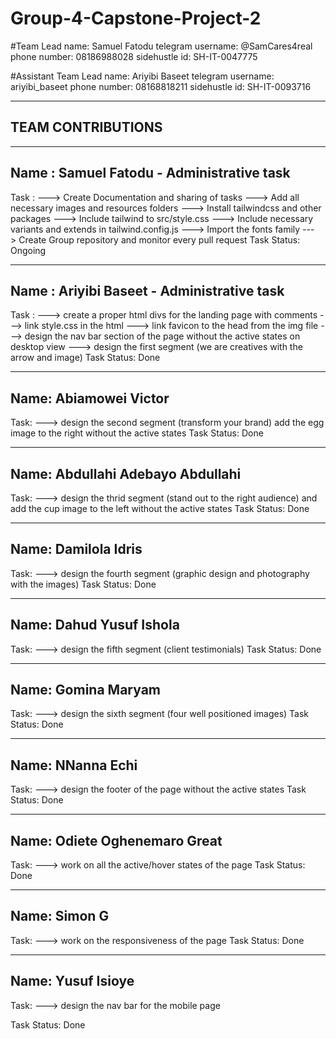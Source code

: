 # Group-4-Capstone-Project-2

#Team Lead
name: Samuel Fatodu
telegram username: @SamCares4real
phone number: 08186988028
sidehustle id: SH-IT-0047775

#Assistant Team Lead
name: Ariyibi Baseet
telegram username: ariyibi_baseet
phone number: 08168818211
sidehustle id: SH-IT-0093716

---

## TEAM CONTRIBUTIONS

---

## Name : Samuel Fatodu - Administrative task

Task :
---> Create Documentation and sharing of tasks
---> Add all necessary images and resources folders
---> Install tailwindcss and other packages
---> Include tailwind to src/style.css
---> Include necessary variants and extends in tailwind.config.js
---> Import the fonts family
---> Create Group repository and monitor every pull request
Task Status: Ongoing

---

## Name : Ariyibi Baseet - Administrative task

Task :
---> create a proper html divs for the landing page with comments
---> link style.css in the html
---> link favicon to the head from the img file
---> design the nav bar section of the page without the active states on desktop view
---> design the first segment (we are creatives with the arrow and image)
Task Status: Done

---

## Name: Abiamowei Victor

Task:
---> design the second segment (transform your brand) add the egg image to the right without the active states
Task Status: Done

---

## Name: Abdullahi Adebayo Abdullahi

Task:
---> design the thrid segment (stand out to the right audience) and add the cup image to the left without the active states
Task Status: Done

---

## Name: Damilola Idris

Task:
---> design the fourth segment (graphic design and photography with the images)
Task Status: Done

---

## Name: Dahud Yusuf Ishola

Task:
---> design the fifth segment (client testimonials)
Task Status: Done

---

## Name: Gomina Maryam

Task:
---> design the sixth segment (four well positioned images)
Task Status: Done

---

## Name: NNanna Echi

Task:
---> design the footer of the page without the active states
Task Status: Done

---

## Name: Odiete Oghenemaro Great

Task:
---> work on all the active/hover states of the page
Task Status: Done

---

## Name: Simon G

Task:
---> work on the responsiveness of the page
Task Status: Done

---

## Name: Yusuf Isioye

Task:
---> design the nav bar for the mobile page

Task Status: Done
